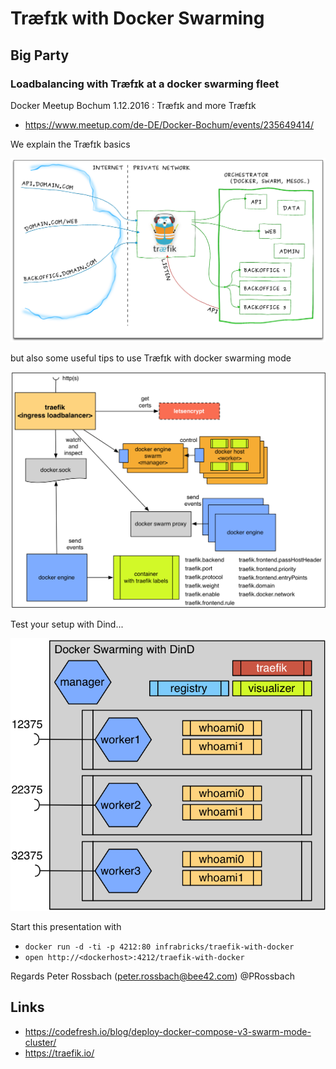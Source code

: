 # Træfɪk with Docker Swarming

## Big Party

### Loadbalancing with Træfɪk at a docker swarming fleet

Docker Meetup Bochum 1.12.2016 : Træfɪk and more Træfɪk

* https://www.meetup.com/de-DE/Docker-Bochum/events/235649414/

We explain the Træfɪk basics

![](slidefire/traefik-with-docker/images/traefik-architecture-background.png)

but also some useful tips to use Træfɪk with docker swarming mode

![](slidefire/traefik-with-docker/images/traefik.png)

Test your setup with Dind...

![](slidefire/traefik-with-docker/images/docker-swarming-dind.png)


Start this presentation with
  * `docker run -d -ti -p 4212:80 infrabricks/traefik-with-docker`
  * `open http://<dockerhost>:4212/traefik-with-docker`

Regards
Peter Rossbach (peter.rossbach@bee42.com) @PRossbach

## Links

* https://codefresh.io/blog/deploy-docker-compose-v3-swarm-mode-cluster/
* https://traefik.io/
